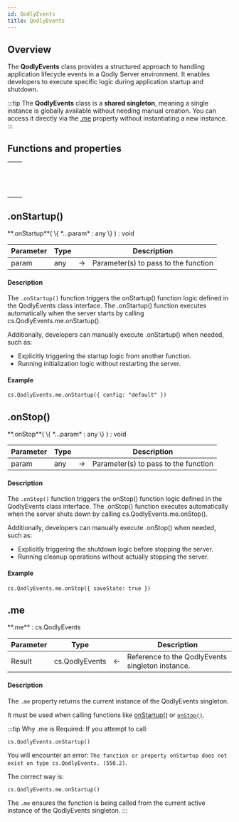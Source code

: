 ```yaml
---
id: QodlyEvents
title: QodlyEvents
---
```



## Overview

The **QodlyEvents** class provides a structured approach to handling application lifecycle events in a Qodly Server environment. It enables developers to execute specific logic during application startup and shutdown.

:::tip
The **QodlyEvents** class is a **shared singleton**, meaning a single instance is globally available without needing manual creation. You can access it directly via the [.me](#me) property without instantiating a new instance.
:::

## Functions and properties

||
|---|
|[<!-- INCLUDE #QodlyEvents.onStartup().Syntax -->](#onStartup)&nbsp;&nbsp;&nbsp;&nbsp;<!-- INCLUDE #QodlyEvents.onStartup().Summary -->|
|[<!-- INCLUDE #QodlyEvents.onStop().Syntax -->](#onStop)&nbsp;&nbsp;&nbsp;&nbsp;<!-- INCLUDE #QodlyEvents.onStop().Summary -->|
|[<!-- INCLUDE #QodlyEvents.me.Syntax -->](#me)&nbsp;&nbsp;&nbsp;&nbsp;<!-- INCLUDE #QodlyEvents.me.Summary -->|


## .onStartup()

<!--REF #QodlyEvents.onStartup().Syntax -->**.onStartup**( \{ *...param* : any \} ) : void<!-- END REF -->

<!--REF #QodlyEvents.onStartup().Params -->
|Parameter|Type||Description|
|---|---|---|---|
|param|any|&#8594;|Parameter(s) to pass to the function|<!-- END REF -->

#### Description

The `.onStartup()` function <!-- REF #QodlyEvents.onStartup().Summary -->triggers the onStartup() function logic defined in the QodlyEvents class interface.<!-- END REF -->  The .onStartup() function executes automatically when the server starts by calling cs.QodlyEvents.me.onStartup(). 

Additionally, developers can manually execute .onStartup() when needed, such as:
- Explicitly triggering the startup logic from another function.
- Running initialization logic without restarting the server.

#### Example

```qs
cs.QodlyEvents.me.onStartup({ config: "default" })
```


## .onStop()

<!--REF #QodlyEvents.onStop().Syntax -->**.onStop**( \{ *...param* : any \} ) : void<!-- END REF -->

<!--REF #QodlyEvents.onStop().Params -->
|Parameter|Type||Description|
|---|---|---|---|
|param|any|&#8594;|Parameter(s) to pass to the function|<!-- END REF -->

#### Description

The `.onStop()` function <!-- REF #QodlyEvents.onStop().Summary -->triggers the onStop() function logic defined in the QodlyEvents class interface.<!-- END REF --> The .onStop() function executes automatically when the server shuts down by calling cs.QodlyEvents.me.onStop(). 

Additionally, developers can manually execute .onStop() when needed, such as:
- Explicitly triggering the shutdown logic before stopping the server.
- Running cleanup operations without actually stopping the server.


#### Example

```qs
cs.QodlyEvents.me.onStop({ saveState: true })
```



## .me

<!--REF #QodlyEvents.me.Syntax -->**.me** : cs.QodlyEvents<!-- END REF -->


<!--REF #QodlyEvents.me.Params -->
|Parameter|Type||Description|
|---|---|---|---|
|Result|cs.QodlyEvents|&#8592;|Reference to the QodlyEvents singleton instance.|<!-- END REF -->


#### Description

The `.me` property <!-- REF #QodlyEvents.me.Summary -->returns the current instance of the QodlyEvents singleton.<!-- END REF --> 

It must be used when calling functions like [onStartup()](#onStartup) or [`onStop()`](#onStop).

:::tip Why .me is Required:
If you attempt to call:

```qs
cs.QodlyEvents.onStartup()
```

You will encounter an error: `The function or property onStartup does not exist on type cs.QodlyEvents. (550.2)`.

The correct way is:

```qs
cs.QodlyEvents.me.onStartup()
```

The `.me` ensures the function is being called from the current active instance of the QodlyEvents singleton.
:::